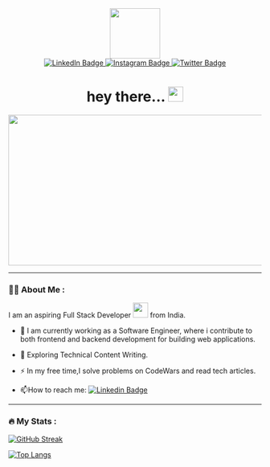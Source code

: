 
<div id="header" align="center">
  <img src="https://media.giphy.com/media/M9gbBd9nbDrOTu1Mqx/giphy.gif" width="100"/>
</div>

<div id="badges" align="center">
  <a href="https://www.linkedin.com/in/rahul-np-0449b1197">
    <img src="https://img.shields.io/badge/LinkedIn-blue?style=for-the-badge&logo=linkedin&logoColor=white" alt="LinkedIn Badge"/>
  </a>
  <a href="#">
    <img src="https://img.shields.io/badge/Instagram-red?style=for-the-badge&logo=instagram&logoColor=white" alt="Instagram Badge"/>
  </a>
  <a href="#">
    <img src="https://img.shields.io/badge/Twitter-blue?style=for-the-badge&logo=twitter&logoColor=white" alt="Twitter Badge"/>
  </a>
</div>

<div align="center">
  <img  src="https://komarev.com/ghpvc/?username=Rahulraveendrannp&style=flat-square&color=blue" alt=""/>
</div>

<div align="center">
  <h1>
  hey there...
  <img src="https://media.giphy.com/media/hvRJCLFzcasrR4ia7z/giphy.gif" width="30px"/>
</h1>
</div>

<div align="center">
  <img src="https://media.giphy.com/media/dWesBcTLavkZuG35MI/giphy.gif" width="600" height="300"/>
</div>

---

### :man_technologist: About Me :

I am an aspiring Full Stack Developer <img src="https://media.giphy.com/media/WUlplcMpOCEmTGBtBW/giphy.gif" width="30"> from India.

- :telescope: I am currently working as a Software Engineer, where i contribute to both frontend and backend development for building web applications.

- :seedling: Exploring Technical Content Writing.

- :zap: In my free time,I solve problems on CodeWars and read tech articles.

- :mailbox:How to reach me: [![Linkedin Badge](https://img.shields.io/badge/-Linkedin-blue?style=flat&logo=Linkedin&logoColor=white)](https://www.linkedin.com/in/rahul-np-0449b1197/)

---

### :fire: My Stats :

[![GitHub Streak](http://github-readme-streak-stats.herokuapp.com?user=Rahulraveendrannp&theme=dark&background=000000)](https://git.io/streak-stats)

[![Top Langs](https://github-readme-stats.vercel.app/api/top-langs/?username=Rahulraveendrannp&layout=compact&theme=vision-friendly-dark)](https://github.com/anuraghazra/github-readme-stats)

  


